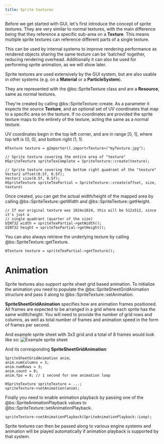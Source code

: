 ```yaml
---
title: Sprite textures
---
```

Before we get started with GUI, let's first introduce the concept of sprite textures. They are very similar to normal textures, with the main difference being that they reference a specific sub-area on a **Texture**. This means multiple sprite textures can reference different parts of a single texture.

This can be used by internal systems to improve rendering performance as rendered objects sharing the same texture can be 'batched' together, reducing rendering overhead. Additionally it can also be used for performing sprite animation, as we will show later.

Sprite textures are used extensively by the GUI system, but are also usable in other systems (e.g. on a **Material** or a **ParticleSystem**).

They are represented with the @bs::SpriteTexture class and are a **Resource**, same as normal textures. 

They're created by calling @bs::SpriteTexture::create. As a parameter it expects the source **Texture**, and an optional set of UV coordinates that map to a specific area on the texture. If no coordinates are provided the sprite texture maps to the entirety of the texture, acting the same as a normal texture.

UV coordinates begin in the top left corner, and are in range [0, 1], where top left is (0, 0), and bottom right (1, 1).

~~~~~~~~~~~~~{.cpp}
HTexture texture = gImporter().import<Texture>("myTexture.jpg");

// Sprite texture covering the entire area of "texture"
HSpriteTexture spriteTexComplete = SpriteTexture::create(texture);

// Sprite texture covering the bottom right quadrant of the "texture"
Vector2 offset(0.5f, 0.5f);
Vector2 size(0.5f, 0.5f);
HSpriteTexture spriteTexPartial = SpriteTexture::create(offset, size, texture)
~~~~~~~~~~~~~

Once created, you can get the actual width/height of the mapped area by calling @bs::SpriteTexture::getWidth and @bs::SpriteTexture::getHeight.

~~~~~~~~~~~~~{.cpp}
// If our original texture was 1024x1024, this will be 512x512, since it's just a
// single quadrant (quarter of the size)
UINT32 width = spriteTexPartial->getWidth();
UINT32 height = spriteTexPartial->getHeight();
~~~~~~~~~~~~~

You can also always retrieve the underlying texture by calling @bs::SpriteTexture::getTexture.

~~~~~~~~~~~~~{.cpp}
HTexture texture = spriteTexPartial->getTexture();
~~~~~~~~~~~~~

# Animation
Sprite textures also support sprite sheet grid based animation. To initialize the animation you need to populate the @bs::SpriteSheetGridAnimation structure and pass it along to @bs::SpriteTexture::setAnimation.

**SpriteSheetGridAnimation** specifies how are animation frames positioned. All frames are expected to be arranged in a grid where each sprite has the same width/height. You will need to provide the number of grid rows and columns, as well as total number of frames and animation speed in the form of frames per second.

And example sprite sheet with 3x3 grid and a total of 8 frames would look like so:
![Example sprite sheet](SpriteSheet.png)

And its corresponding **SpriteSheetGridAnimation**:

~~~~~~~~~~~~~{.cpp}
SpriteSheetGridAnimation anim;
anim.numColumns = 3;
anim.numRows = 3;
anim.count = 8;
anim.fps = 8; // 1 second for one animation loop

HSpriteTexture spriteTexture = ...;
spriteTexture->setAnimation(anim);
~~~~~~~~~~~~~

Finally you need to enable animation playback by passing one of the @bs::SpriteAnimationPlayback values to @bs::SpriteTexture::setAnimationPlayback.

~~~~~~~~~~~~~{.cpp}
spriteTexture->setAnimationPlayback(SpriteAnimationPlayback::Loop);
~~~~~~~~~~~~~

Sprite textures can then be passed along to various engine systems and animation will be played automatically if animation playback is supported by that system.
